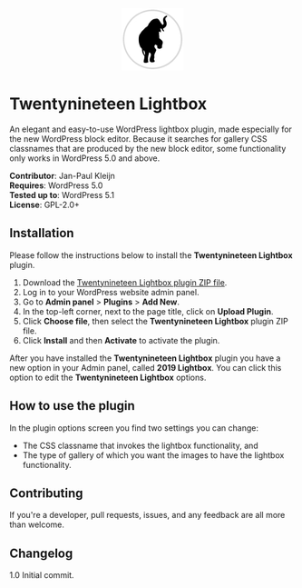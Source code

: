 <div style="text-align:center"><img src="mascotte_small.png" alt="Biggee" /></div>

# Twentynineteen Lightbox
An elegant and easy-to-use WordPress lightbox plugin, made especially for the new WordPress block editor. Because it searches for gallery CSS classnames that are produced by the new block editor, some functionality only works in WordPress 5.0 and above.

**Contributor**: Jan-Paul Kleijn  
**Requires**: WordPress 5.0  
**Tested up to**: WordPress 5.1  
**License**: GPL-2.0+

## Installation
Please follow the instructions below to install the **Twentynineteen Lightbox** plugin.

1. Download the [Twentynineteen Lightbox plugin ZIP file](https://github.com/JanPaulKleijn/biggee-twentynineteen-lightbox/archive/master.zip).
2. Log in to your WordPress website admin panel.
3. Go to **Admin panel** > **Plugins** > **Add New**.
4. In the top-left corner, next to the page title, click on **Upload Plugin**.
5. Click **Choose file**, then select the **Twentynineteen Lightbox** plugin ZIP file.
6. Click **Install** and then **Activate** to activate the plugin.

After you have installed the **Twentynineteen Lightbox** plugin you have a new option in your Admin panel, called **2019 Lightbox**. You can click this option to edit the **Twentynineteen Lightbox** options.

## How to use the plugin
In the plugin options screen you find two settings you can change:
- The CSS classname that invokes the lightbox functionality, and
- The type of gallery of which you want the images to have the lightbox functionality.

## Contributing
If you're a developer, pull requests, issues, and any feedback are all more than welcome.

## Changelog
1.0 Initial commit.
